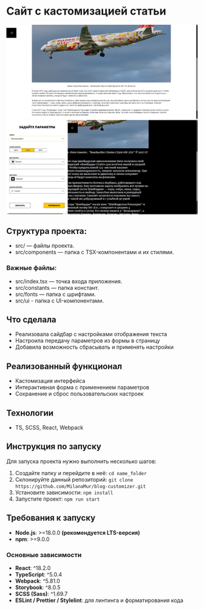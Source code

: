 # Сайт с кастомизацией статьи

![Страница](readme/Page.png)
![Сайдбар](readme/Sidebar.png)

## Структура проекта:

- src/ — файлы проекта.
- src/components — папка с TSX-компонентами и их стилями.

### Важные файлы:

- src/index.tsx — точка входа приложения.
- src/constants — папка констант.
- src/fonts — папка с шрифтами.
- src/ui - папка с UI-компонентами.

## Что сделала

- Реализовала сайдбар с настройками отображения текста
- Настроила передачу параметров из формы в страницу
- Добавила возможность сбрасывать и применять настройки

## Реализованный функционал

- Кастомизация интерфейса
- Интерактивная форма с применением параметров
- Сохранение и сброс пользовательских настроек

## Технологии

- TS, SCSS, React, Webpack

## Инструкция по запуску

Для запуска проекта нужно выполнить несколько шагов:

1. Создайте папку и перейдите в неё: `cd name_folder`
2. Склонируйте данный репозиторий: `git clone https://github.com/MilanaMur/blog-customizer.git`
3. Установите зависимости: `npm install`
4. Запустите проект: `npm run start`

## Требования к запуску

- **Node.js**: >=18.0.0 **(рекомендуется LTS-версия)**
- **npm**: >=9.0.0

### Основные зависимости

- **React**: ^18.2.0
- **TypeScript**: ^5.0.4
- **Webpack**: ^5.81.0
- **Storybook**: ^8.0.5
- **SCSS (Sass)**: ^1.69.7
- **ESLint / Prettier / Stylelint**: для линтинга и форматирования кода
